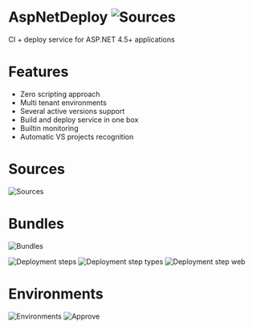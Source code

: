 AspNetDeploy ![Sources](http://ad-resources.personal.ado.me.uk/vs-loading-colored-24.gif)
============

CI + deploy service for ASP.NET 4.5+ applications

Features
============
* Zero scripting approach
* Multi tenant environments
* Several active versions support
* Build and deploy service in one box
* Builtin monitoring
* Automatic VS projects recognition

Sources
============

![Sources](http://ad-resources.personal.ado.me.uk/sources-list.PNG)


Bundles
============

![Bundles](http://ad-resources.personal.ado.me.uk/bundles-list.PNG)

![Deployment steps](http://ad-resources.personal.ado.me.uk/deployment-steps.PNG)
![Deployment step types](http://ad-resources.personal.ado.me.uk/deployment-step-types.PNG)
![Deployment step web](http://ad-resources.personal.ado.me.uk/deployment-step-web.PNG)


Environments
============

![Environments](http://ad-resources.personal.ado.me.uk/environments-list.PNG)
![Approve](http://ad-resources.personal.ado.me.uk/publications-approvement.PNG)
